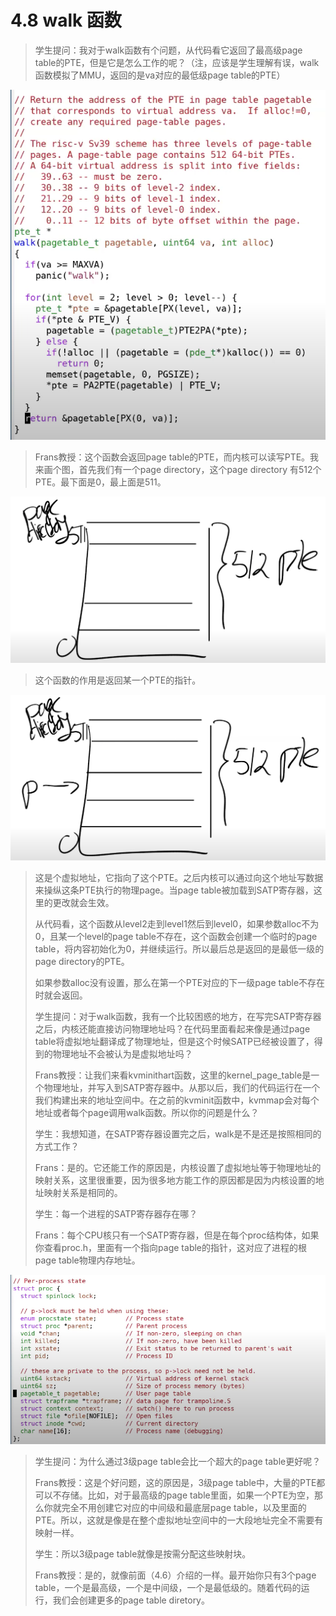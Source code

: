 # 4.8 walk 函数

> 学生提问：我对于walk函数有个问题，从代码看它返回了最高级page table的PTE，但是它是怎么工作的呢？（注，应该是学生理解有误，walk函数模拟了MMU，返回的是va对应的最低级page table的PTE）

![](../gitbook/assets/image%20%28207%29.png)

> Frans教授：这个函数会返回page table的PTE，而内核可以读写PTE。我来画个图，首先我们有一个page directory，这个page directory 有512个PTE。最下面是0，最上面是511。

![](../gitbook/assets/image%20%28248%29.png)

> 这个函数的作用是返回某一个PTE的指针。

![](../gitbook/assets/image%20%28200%29.png)

> 这是个虚拟地址，它指向了这个PTE。之后内核可以通过向这个地址写数据来操纵这条PTE执行的物理page。当page table被加载到SATP寄存器，这里的更改就会生效。
>
> 从代码看，这个函数从level2走到level1然后到level0，如果参数alloc不为0，且某一个level的page table不存在，这个函数会创建一个临时的page table，将内容初始化为0，并继续运行。所以最后总是返回的是最低一级的page directory的PTE。
>
> 如果参数alloc没有设置，那么在第一个PTE对应的下一级page table不存在时就会返回。
>
> 学生提问：对于walk函数，我有一个比较困惑的地方，在写完SATP寄存器之后，内核还能直接访问物理地址吗？在代码里面看起来像是通过page table将虚拟地址翻译成了物理地址，但是这个时候SATP已经被设置了，得到的物理地址不会被认为是虚拟地址吗？
>
> Frans教授：让我们来看kvminithart函数，这里的kernel\_page\_table是一个物理地址，并写入到SATP寄存器中。从那以后，我们的代码运行在一个我们构建出来的地址空间中。在之前的kvminit函数中，kvmmap会对每个地址或者每个page调用walk函数。所以你的问题是什么？
>
> 学生：我想知道，在SATP寄存器设置完之后，walk是不是还是按照相同的方式工作？
>
> Frans：是的。它还能工作的原因是，内核设置了虚拟地址等于物理地址的映射关系，这里很重要，因为很多地方能工作的原因都是因为内核设置的地址映射关系是相同的。
>
> 学生：每一个进程的SATP寄存器存在哪？
>
> Frans：每个CPU核只有一个SATP寄存器，但是在每个proc结构体，如果你查看proc.h，里面有一个指向page table的指针，这对应了进程的根page table物理内存地址。

![](../gitbook/assets/image%20%28206%29.png)

> 学生提问：为什么通过3级page table会比一个超大的page table更好呢？
>
> Frans教授：这是个好问题，这的原因是，3级page table中，大量的PTE都可以不存储。比如，对于最高级的page table里面，如果一个PTE为空，那么你就完全不用创建它对应的中间级和最底层page table，以及里面的PTE。所以，这就是像是在整个虚拟地址空间中的一大段地址完全不需要有映射一样。
>
> 学生：所以3级page table就像是按需分配这些映射块。
>
> Frans教授：是的，就像前面（4.6）介绍的一样。最开始你只有3个page table，一个是最高级，一个是中间级，一个是最低级的。随着代码的运行，我们会创建更多的page table diretory。

